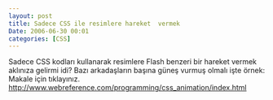 ```yaml
---
layout: post
title: Sadece CSS ile resimlere hareket  vermek
Date: 2006-06-30 00:01
categories: [CSS]
---
```


Sadece CSS kodları kullanarak resimlere Flash benzeri bir hareket vermek
aklınıza gelirmi idi? Bazı arkadaşların başına güneş vurmuş olmalı işte
örnek: Makale için tıklayınız. http://www.webreference.com/programming/css_animation/index.html
